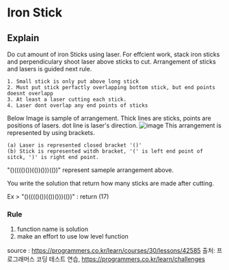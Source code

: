 Iron Stick
===

## Explain
Do cut amount of iron Sticks using laser. For effcient work, stack iron sticks and perpendiculary shoot laser above sticks to cut. Arrangement of sticks and lasers is guided next rule.

```
1. Small stick is only put above long stick
2. Must put stick perfactly overlapping bottom stick, but end points doesnt overlapp
3. At least a laser cutting each stick.
4. Laser dont overlap any end points of sticks
```

Below Image is sample of arrangement. Thick lines are sticks, points are positions of lasers. dot line is laser's direction.
![image](https://user-images.githubusercontent.com/26323486/76518047-c53f6580-64a1-11ea-955c-ce5e90ebde3d.png)
This arrangement is represented by using brackets.
```
(a) Laser is represented closed bracket '()'
(b) Stick is represented witdh bracket, '(' is left end point of sitck, ')' is right end point.
```

"()(((()())(())()))(())" represent sameple arrangement above.

You write the solution that return how many sticks are made after cutting.

Ex > "()(((()())(())()))(())"  : return (17)

### Rule
1. function name is solution
2. make an effort to use low level function 


source : https://programmers.co.kr/learn/courses/30/lessons/42585
출처: 프로그래머스 코딩 테스트 연습, https://programmers.co.kr/learn/challenges
